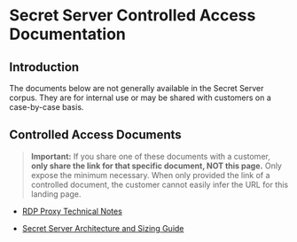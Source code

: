 [title]: # (Controlled Access Documentation)
[tags]: #
[priority]: # (1000)
[display]: # (print)

# Secret Server Controlled Access Documentation

## Introduction

The documents below are not generally available in the Secret Server corpus. They are for internal use or may be shared with customers on a case-by-case basis.

## Controlled Access Documents

>**Important:** If you share one of these documents with a customer, **only share the link for that specific document, NOT this page.** Only expose the minimum necessary. When only provided the link of a controlled document, the customer cannot easily infer the URL for this landing page.

- [RDP Proxy Technical Notes](../networking/rdp-proxy-technical-notes/index.md)

- [Secret Server Architecture and Sizing Guide](https://updates.thycotic.net/secretserver/documents/SS_ArchitectureSizingGuide.pdf)